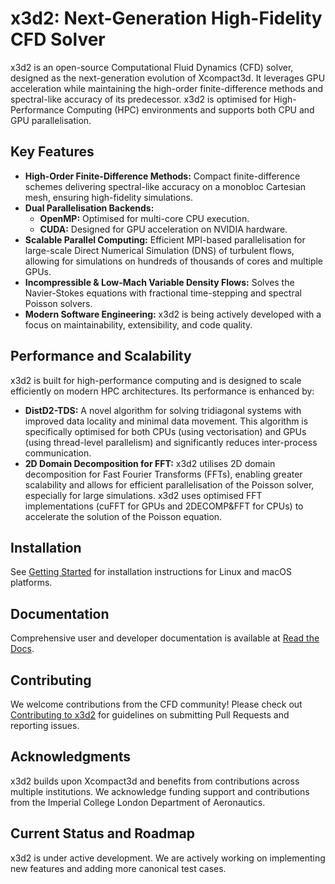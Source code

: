 # x3d2: Next-Generation High-Fidelity CFD Solver

x3d2 is an open-source Computational Fluid Dynamics (CFD) solver, designed as the next-generation evolution of Xcompact3d.  It leverages GPU acceleration while maintaining the high-order finite-difference methods and spectral-like accuracy of its predecessor. x3d2 is optimised for High-Performance Computing (HPC) environments and supports both CPU and GPU parallelisation.

## Key Features
* **High-Order Finite-Difference Methods:** Compact finite-difference schemes delivering spectral-like accuracy on a monobloc Cartesian mesh, ensuring high-fidelity simulations.
* **Dual Parallelisation Backends:**
    * **OpenMP:** Optimised for multi-core CPU execution.
    * **CUDA:** Designed for GPU acceleration on NVIDIA hardware.
* **Scalable Parallel Computing:** Efficient MPI-based parallelisation for large-scale Direct Numerical Simulation (DNS) of turbulent flows, allowing for simulations on hundreds of thousands of cores and multiple GPUs.
* **Incompressible & Low-Mach Variable Density Flows:** Solves the Navier-Stokes equations with fractional time-stepping and spectral Poisson solvers.
* **Modern Software Engineering:** x3d2 is being actively developed with a focus on maintainability, extensibility, and code quality.

## Performance and Scalability

x3d2 is built for high-performance computing and is designed to scale efficiently on modern HPC architectures.  Its performance is enhanced by:

* **DistD2-TDS:** A novel algorithm for solving tridiagonal systems with improved data locality and minimal data movement. This algorithm is specifically optimised for both CPUs (using vectorisation) and GPUs (using thread-level parallelism) and significantly reduces inter-process communication.
* **2D Domain Decomposition for FFT:** x3d2 utilises 2D domain decomposition for Fast Fourier Transforms (FFTs), enabling greater scalability and allows for efficient parallelisation of the Poisson solver, especially for large simulations. x3d2 uses optimised FFT implementations (cuFFT for GPUs and 2DECOMP&FFT for CPUs) to accelerate the solution of the Poisson equation.

## Installation
See [Getting Started](https://x3d2.readthedocs.io/en/latest/getting_started.html) for installation instructions for Linux and macOS platforms.

## Documentation
Comprehensive user and developer documentation is available at [Read the Docs](https://x3d2.readthedocs.io/en/latest/index.html).

## Contributing
We welcome contributions from the CFD community! Please check out [Contributing to x3d2](https://x3d2.readthedocs.io/en/latest/developer/index.html) for guidelines on submitting Pull Requests and reporting issues.

## Acknowledgments
x3d2 builds upon Xcompact3d and benefits from contributions across multiple institutions. We acknowledge funding support and contributions from the Imperial College London Department of Aeronautics.

## Current Status and Roadmap
x3d2 is under active development. We are actively working on implementing new features and adding more canonical test cases.